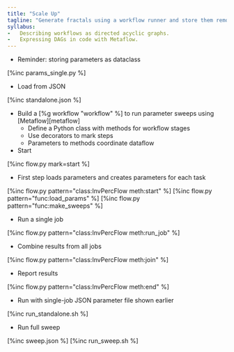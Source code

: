 ```yaml
---
title: "Scale Up"
tagline: "Generate fractals using a workflow runner and store them remotely."
syllabus:
-   Describing workflows as directed acyclic graphs.
-   Expressing DAGs in code with Metaflow.
---
```


-   Reminder: storing parameters as dataclass

[%inc params_single.py %]

-   Load from JSON

[%inc standalone.json %]

-   Build a [%g workflow "workflow" %] to run parameter sweeps using [Metaflow][metaflow]
    -   Define a Python class with methods for workflow stages
    -   Use decorators to mark steps
    -   Parameters to methods coordinate dataflow
-   Start

[%inc flow.py mark=start %]

-   First step loads parameters and creates parameters for each task

[%inc flow.py pattern="class:InvPercFlow meth:start" %]
[%inc flow.py pattern="func:load_params" %]
[%inc flow.py pattern="func:make_sweeps" %]

-   Run a single job

[%inc flow.py pattern="class:InvPercFlow meth:run_job" %]

-   Combine results from all jobs

[%inc flow.py pattern="class:InvPercFlow meth:join" %]

-   Report results

[%inc flow.py pattern="class:InvPercFlow meth:end" %]

-   Run with single-job JSON parameter file shown earlier

[%inc run_standalone.sh %]

-   Run full sweep

[%inc sweep.json %]
[%inc run_sweep.sh %]
